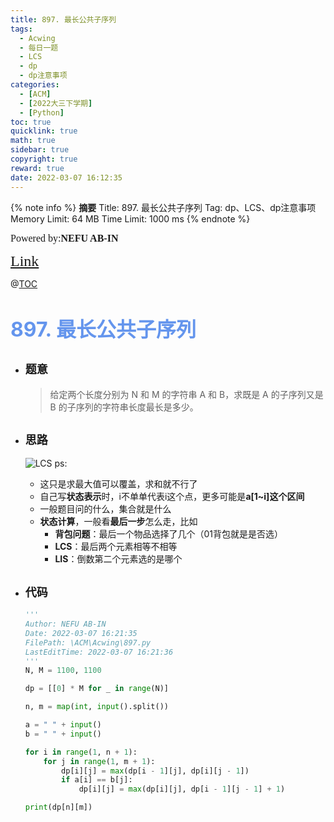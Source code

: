 ```yaml
---
title: 897. 最长公共子序列
tags:
  - Acwing
  - 每日一题
  - LCS
  - dp
  - dp注意事项
categories:
  - [ACM]
  - [2022大三下学期]
  - [Python]
toc: true
quicklink: true
math: true
sidebar: true
copyright: true
reward: true
date: 2022-03-07 16:12:35
---
```



{% note info %}
**摘要**
Title: 897. 最长公共子序列
Tag: dp、LCS、dp注意事项
Memory Limit: 64 MB
Time Limit: 1000 ms
{% endnote %}
<!-- more -->

<font size=3 face=楷体>Powered by:**NEFU AB-IN**</font>

<font color=#FFA500 size=5 face=楷体>[Link](https://www.acwing.com/problem/content/899/)</font>

@[TOC](文章目录)

# <font color=#6495ED size=6>897. 最长公共子序列</font>

* ## <font size=4 face=粗体>题意</font>

  >给定两个长度分别为 N 和 M 的字符串 A 和 B，求既是 A 的子序列又是 B 的子序列的字符串长度最长是多少。

* ## <font size=4 face=粗体>思路</font>


  ![LCS](https://oss.ab-in.cn/Pictures/LCS.jpg)
  ps: 
    * 这只是求最大值可以覆盖，求和就不行了
    * 自己写**状态表示**时，i不单单代表i这个点，更多可能是**a[1~i]这个区间**
    * 一般题目问的什么，集合就是什么
    * **状态计算**，一般看**最后一步**怎么走，比如
      * **背包问题**：最后一个物品选择了几个（01背包就是是否选）
      * **LCS**：最后两个元素相等不相等
      * **LIS**：倒数第二个元素选的是哪个
* ## <font size=4 face=粗体>代码</font>

  ```python
  '''
  Author: NEFU AB-IN
  Date: 2022-03-07 16:21:35
  FilePath: \ACM\Acwing\897.py
  LastEditTime: 2022-03-07 16:21:36
  '''
  N, M = 1100, 1100

  dp = [[0] * M for _ in range(N)]

  n, m = map(int, input().split())

  a = " " + input()
  b = " " + input()

  for i in range(1, n + 1):
      for j in range(1, m + 1):
          dp[i][j] = max(dp[i - 1][j], dp[i][j - 1])
          if a[i] == b[j]:
              dp[i][j] = max(dp[i][j], dp[i - 1][j - 1] + 1)

  print(dp[n][m])
  ```